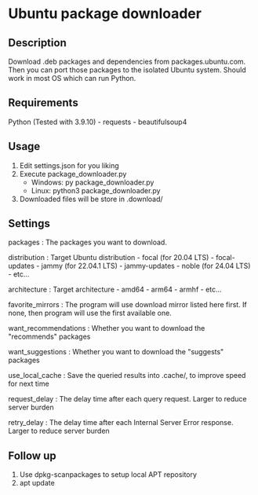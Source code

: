 Ubuntu package downloader
===

Description
---
Download .deb packages and dependencies from packages.ubuntu.com. Then you can port those packages to the isolated Ubuntu system. 
Should work in most OS which can run Python.


Requirements
---
Python (Tested with 3.9.10)
    - requests
    - beautifulsoup4


Usage
---
1. Edit settings.json for you liking
2. Execute package_downloader.py
    - Windows: py package_downloader.py
    - Linux: python3 package_downloader.py
3. Downloaded files will be store in .download/


Settings
---
packages
: The packages you want to download.

distribution
: Target Ubuntu distribution
    - focal (for 20.04 LTS)
    - focal-updates
    - jammy (for 22.04.1 LTS)
    - jammy-updates
    - noble (for 24.04 LTS)
    - etc...
    
architecture
: Target architecture
    - amd64
    - arm64
    - armhf
    - etc...
    
favorite_mirrors
: The program will use download mirror listed here first. If none, then program will use the first available one.

want_recommendations
: Whether you want to download the "recommends" packages

want_suggestions
: Whether you want to download the "suggests" packages

use_local_cache
: Save the queried results into .cache/, to improve speed for next time

request_delay
: The delay time after each query request. Larger to reduce server burden

retry_delay
: The delay time after each Internal Server Error response. Larger to reduce server burden


Follow up
---
1. Use dpkg-scanpackages to setup local APT repository
2. apt update